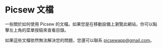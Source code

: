 # Picsew 文檔

一些關於如何使用 Picsew 的文檔。如果您是在移動設備上瀏覽此網站，你可以點擊左上角的菜單按鈕來查看目錄。

如果這些文檔依然無法解決您的問題，您還可以聯系 [picsewapp@gmail.com](mailto:picsewapp@gmail.com)。
